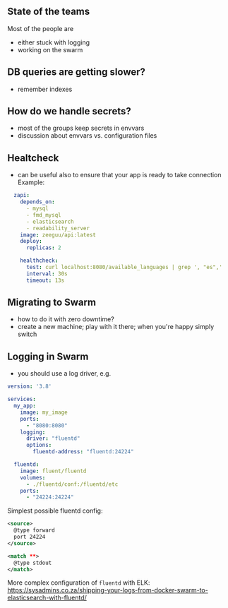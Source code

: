 

## State of the teams

Most of the people are
- either stuck with logging
- working on the swarm

## DB queries are getting slower? 
- remember indexes

## How do we handle secrets?
- most of the groups keep secrets in envvars
- discussion about envvars vs. configuration files

## Healtcheck
- can be useful also to ensure that your app is ready to take connection
Example:

```yml
  zapi:
    depends_on:
      - mysql
      - fmd_mysql 
      - elasticsearch 
      - readability_server
    image: zeeguu/api:latest
    deploy:
      replicas: 2

    healthcheck:
      test: curl localhost:8080/available_languages | grep ', "es",'
      interval: 30s
      timeout: 13s
```
## Migrating to Swarm
- how to do it with zero downtime?
- create a new machine; play with it there; when you're happy simply switch

## Logging in Swarm
- you should use a log driver, e.g. 
```yml
version: '3.8'

services:
  my_app:
    image: my_image
    ports:
      - "8080:8080"
    logging:
      driver: "fluentd"
      options:
        fluentd-address: "fluentd:24224"

  fluentd:
    image: fluent/fluentd
    volumes:
      - ./fluentd/conf:/fluentd/etc
    ports:
      - "24224:24224"

```

Simplest possible fluentd config: 

```xml
<source>
  @type forward
  port 24224
</source>

<match **>
  @type stdout
</match>

```
More complex configuration of `fluentd` with ELK: https://sysadmins.co.za/shipping-your-logs-from-docker-swarm-to-elasticsearch-with-fluentd/









